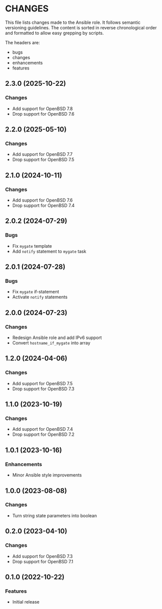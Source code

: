 # CHANGES

This file lists changes made to the Ansible role. It follows semantic versioning
guidelines. The content is sorted in reverse chronological order and formatted
to allow easy grepping by scripts.

The headers are:
- bugs
- changes
- enhancements
- features

## 2.3.0 (2025-10-22)

### Changes

- Add support for OpenBSD 7.8
- Drop support for OpenBSD 7.6

## 2.2.0 (2025-05-10)

### Changes

- Add support for OpenBSD 7.7
- Drop support for OpenBSD 7.5

## 2.1.0 (2024-10-11)

### Changes

- Add support for OpenBSD 7.6
- Drop support for OpenBSD 7.4

## 2.0.2 (2024-07-29)

### Bugs

- Fix `mygate` template
- Add `notify` statement to `mygate` task

## 2.0.1 (2024-07-28)

### Bugs

- Fix `mygate` if-statement
- Activate `notify` statements

## 2.0.0 (2024-07-23)

### Changes

- Redesign Ansible role and add IPv6 support
- Convert `hostname_if_mygate` into array

## 1.2.0 (2024-04-06)

### Changes

- Add support for OpenBSD 7.5
- Drop support for OpenBSD 7.3

## 1.1.0 (2023-10-19)

### Changes

- Add support for OpenBSD 7.4
- Drop support for OpenBSD 7.2

## 1.0.1 (2023-10-16)

### Enhancements

- Minor Ansible style improvements

## 1.0.0 (2023-08-08)

### Changes

- Turn string state parameters into boolean

## 0.2.0 (2023-04-10)

### Changes

- Add support for OpenBSD 7.3
- Drop support for OpenBSD 7.1

## 0.1.0 (2022-10-22)

### Features

- Initial release
